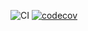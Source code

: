![CI](https://github.com/obaidmalik/genai_scaffolding_pro/actions/workflows/ci.yml/badge.svg?branch=main)
[![codecov](https://codecov.io/gh/obaidmalik/genai_scaffolding_pro/branch/main/graph/badge.svg)](https://codecov.io/gh/obaidmalik/genai_scaffolding_pro)
